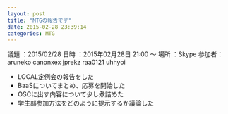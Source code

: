 ```yaml
---
layout: post
title: "MTGの報告です"
date: 2015-02-28 23:39:14
categories: MTG
---
```


議題  ：2015/02/28
日時  ：2015年02月28日  21:00 ～
場所  ：Skype
参加者：aruneko  canonxex  jprekz  raa0121  uhhyoi

- LOCAL定例会の報告をした
- BaaSについてまとめ、応募を開始した
- OSCに出す内容について少し煮詰めた
- 学生部参加方法をどのように提示するか議論した
